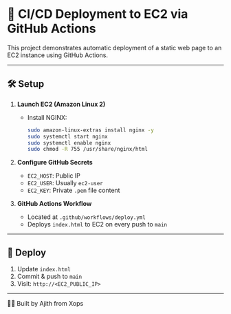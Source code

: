 # 🚀 CI/CD Deployment to EC2 via GitHub Actions

This project demonstrates automatic deployment of a static web page to an EC2 instance using GitHub Actions.

---

## 🛠 Setup

1. **Launch EC2 (Amazon Linux 2)**  
   - Install NGINX:  
     ```bash
     sudo amazon-linux-extras install nginx -y
     sudo systemctl start nginx
     sudo systemctl enable nginx
     sudo chmod -R 755 /usr/share/nginx/html
     ```

2. **Configure GitHub Secrets**
   - `EC2_HOST`: Public IP
   - `EC2_USER`: Usually `ec2-user`
   - `EC2_KEY`: Private `.pem` file content

3. **GitHub Actions Workflow**
   - Located at `.github/workflows/deploy.yml`
   - Deploys `index.html` to EC2 on every push to `main`

---

## 🚀 Deploy

1. Update `index.html`
2. Commit & push to `main`
3. Visit: `http://<EC2_PUBLIC_IP>`

---

👨‍💻 Built by Ajith from Xops
